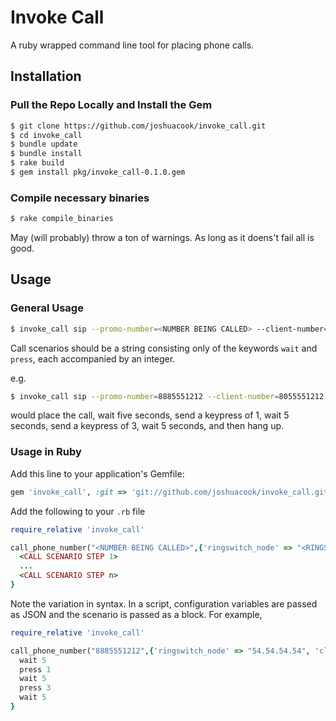 # Invoke Call

A ruby wrapped command line tool for placing phone calls.

## Installation

### Pull the Repo Locally and Install the Gem

```bash
$ git clone https://github.com/joshuacook/invoke_call.git
$ cd invoke_call
$ bundle update
$ bundle install
$ rake build
$ gem install pkg/invoke_call-0.1.0.gem
```

### Compile necessary binaries

```bash
$ rake compile_binaries
```

May (will probably) throw a ton of warnings. As long as it doens't fail all is good. 

## Usage 

### General Usage

```bash 
$ invoke_call sip --promo-number=<NUMBER BEING CALLED> --client-number=<NUMBER CALLING FROM> --ringswith-node=<RINGSWITCH> --call-scenario=<CALL SCENARIO>
```

Call scenarios should be a string consisting only of the keywords `wait` and `press`, each accompanied by an integer. 

e.g. 

```bash
$ invoke_call sip --promo-number=8885551212 --client-number=8055551212 --ringswith-node=54.54.54.54 --call-scenario="wait 5, press 1, wait 5, press 3, wait 5"
```

would place the call, wait five seconds, send a keypress of 1, wait 5 seconds, send a keypress of 3, wait 5 seconds, and then hang up.


### Usage in Ruby

Add this line to your application's Gemfile:

```ruby
gem 'invoke_call', :git => 'git://github.com/joshuacook/invoke_call.git'
```

Add the following to your `.rb` file

```ruby
require_relative 'invoke_call'

call_phone_number("<NUMBER BEING CALLED>",{'ringswitch_node' => "<RINGSWITCH>", 'client_number' => '<NUMBER CALLING FROM'>}){
  <CALL SCENARIO STEP 1>
  ...
  <CALL SCENARIO STEP n>
}
```

Note the variation in syntax. In a script, configuration variables are passed as JSON and the scenario is passed as a block. For example, 


```ruby
require_relative 'invoke_call'

call_phone_number("8885551212",{'ringswitch_node' => "54.54.54.54", 'client_number' => '8055551212' }){
  wait 5
  press 1
  wait 5
  press 3
  wait 5
}
```

